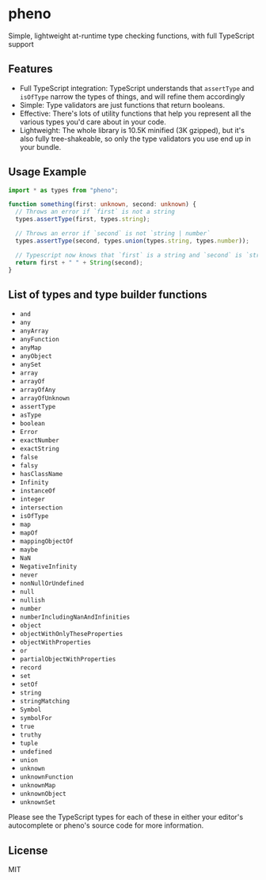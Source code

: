 # pheno

Simple, lightweight at-runtime type checking functions, with full TypeScript support

## Features

- Full TypeScript integration: TypeScript understands that `assertType` and `isOfType` narrow the types of things, and will refine them accordingly
- Simple: Type validators are just functions that return booleans.
- Effective: There's lots of utility functions that help you represent all the various types you'd care about in your code.
- Lightweight: The whole library is 10.5K minified (3K gzipped), but it's also fully tree-shakeable, so only the type validators you use end up in your bundle.

## Usage Example

```ts
import * as types from "pheno";

function something(first: unknown, second: unknown) {
  // Throws an error if `first` is not a string
  types.assertType(first, types.string);

  // Throws an error if `second` is not `string | number`
  types.assertType(second, types.union(types.string, types.number));

  // Typescript now knows that `first` is a string and `second` is `string | number`
  return first + " " + String(second);
}
```

## List of types and type builder functions

- `and`
- `any`
- `anyArray`
- `anyFunction`
- `anyMap`
- `anyObject`
- `anySet`
- `array`
- `arrayOf`
- `arrayOfAny`
- `arrayOfUnknown`
- `assertType`
- `asType`
- `boolean`
- `Error`
- `exactNumber`
- `exactString`
- `false`
- `falsy`
- `hasClassName`
- `Infinity`
- `instanceOf`
- `integer`
- `intersection`
- `isOfType`
- `map`
- `mapOf`
- `mappingObjectOf`
- `maybe`
- `NaN`
- `NegativeInfinity`
- `never`
- `nonNullOrUndefined`
- `null`
- `nullish`
- `number`
- `numberIncludingNanAndInfinities`
- `object`
- `objectWithOnlyTheseProperties`
- `objectWithProperties`
- `or`
- `partialObjectWithProperties`
- `record`
- `set`
- `setOf`
- `string`
- `stringMatching`
- `Symbol`
- `symbolFor`
- `true`
- `truthy`
- `tuple`
- `undefined`
- `union`
- `unknown`
- `unknownFunction`
- `unknownMap`
- `unknownObject`
- `unknownSet`

Please see the TypeScript types for each of these in either your editor's autocomplete or pheno's source code for more information.

## License

MIT
